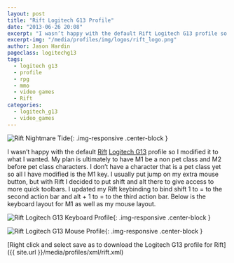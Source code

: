 ```yaml
---
layout: post
title: "Rift Logitech G13 Profile"
date: "2013-06-26 20:08"
excerpt: "I wasn’t happy with the default Rift Logitech G13 profile so I modified it to what I wanted."
excerpt-img: "/media/profiles/img/logos/rift_logo.png"
author: Jason Hardin
pageclass: logitechg13
tags:
  - logitech g13
  - profile
  - rpg
  - mmo
  - video games
  - Rift
categories:
  - logitech_g13
  - video_games
---
```


![Rift Nightmare Tide]({{site.url}}/media/profiles/img/logos/rift_logo.png){: .img-responsive  .center-block }

I wasn’t happy with the default [Rift](http://www.riftgame.com/en/) [Logitech G13](http://gaming.logitech.com/en-us/product/g13-advanced-gameboard) profile so I modified it to what I wanted. My plan is ultimately to have M1 be a non pet class and M2 before pet class characters. I don’t have a character that is a pet class yet so all I have modified is the M1 key. I usually put jump on my extra mouse button, but with Rift I decided to put shift and alt there to give access to more quick toolbars. I updated my Rift keybinding to bind shift 1 to = to the second action bar and alt + 1 to = to the third action bar. Below is the keyboard layout for M1 as well as my mouse layout.

![Rift Logitech G13 Keyboard Profile]({{site.url}}/media/profiles/img/rift_keyboard_layout.png){: .img-responsive  .center-block }

![Rift Logitech G13 Mouse Profile]({{site.url}}/media/profiles/img/rift_mouse_layout.png){: .img-responsive  .center-block }

[Right click and select save as to download the Logitech G13 profile for Rift]({{ site.url }}/media/profiles/xml/rift.xml)
